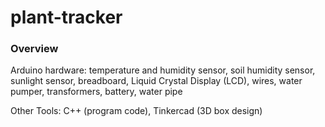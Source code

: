 # plant-tracker
<h3>Overview</h3>
<p>Arduino hardware: temperature and humidity sensor, soil humidity sensor, sunlight sensor, breadboard, Liquid Crystal Display (LCD), wires, water pumper, transformers, battery, water pipe</p>
<p>Other Tools: C++ (program code), Tinkercad (3D box design)</p>
